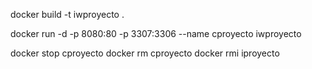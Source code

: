 docker build -t iwproyecto .


docker run -d -p 8080:80 -p 3307:3306 --name cproyecto iwproyecto


docker stop cproyecto
docker rm cproyecto
docker rmi iproyecto

